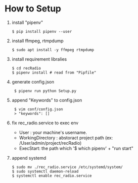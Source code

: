 # How to Setup
1. install "pipenv"
    ```
   $ pip install pipenv --user
   ```
2. install ffmpeg, rtmpdump
    ```
    $ sudo apt install -y ffmpeg rtmpdump
    ```
3. install requirement libralies
    ```
    $ cd recRadio
    $ pipenv install # read from "Pipfile"
   ```
4. generate config.json
    ```
     $ pipenv run python Setup.py
    ```
5. append "Keywords" to config.json
    ```
     $ vim conf/config.json
     > "keywords": []
    ```
   
6. fix rec_radio.service to exec env
    - User : your machine's username.
    - WorkingDirectory : abstoract project path (ex: /User/admin/project/recRadio)
    - ExecStart: the path which '$ which pipenv' + "run start"

7. append systemd
    ```
    $ sudo mv ./rec_radio.service /etc/systemd/system/
    $ sudo systemctl daemon-reload
    $ systemctl enable rec_radio.service
   ```
    
